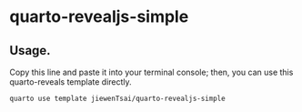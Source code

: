 # quarto-revealjs-simple


 ## Usage.

Copy this line and paste it into your terminal console; then, you can use this quarto-reveals template directly.

```         
quarto use template jiewenTsai/quarto-revealjs-simple
```


